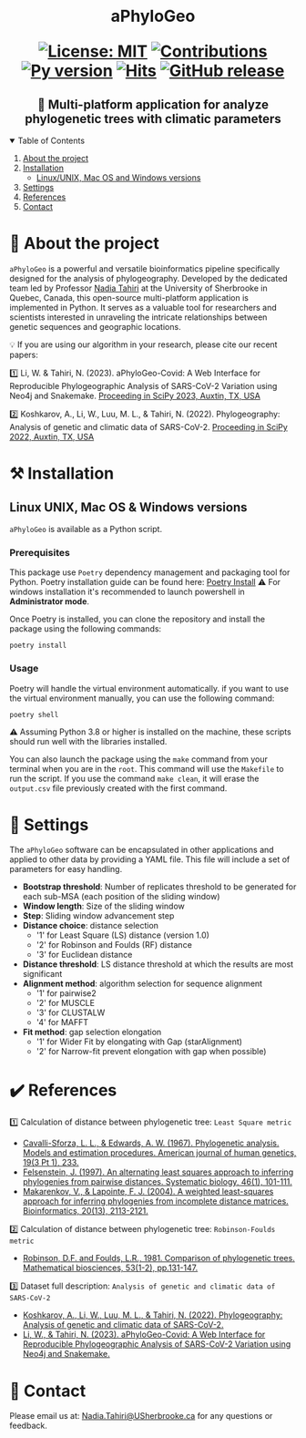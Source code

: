 ﻿﻿﻿﻿﻿﻿﻿﻿<h1  align="center"> aPhyloGeo <p align='center'>
        [![License: MIT](https://img.shields.io/badge/License-MIT-yellow.svg)](https://opensource.org/licenses/MIT)
        [![Contributions](https://img.shields.io/badge/contributions-welcome-blue.svg)](https://pysd.readthedocs.io/en/latest/development/development_index.html)
        [![Py version](https://img.shields.io/pypi/pyversions/pysd.svg)](https://pypi.python.org/pypi/pysd/)
        [![Hits](https://hits.seeyoufarm.com/api/count/incr/badge.svg?url=https%3A%2F%2Fgithub.com%2Ftahiri-lab%2FaPhylogeo&count_bg=%2379C83D&title_bg=%23555555&icon=&icon_color=%23E7E7E7&title=hits&edge_flat=false)](https://hits.seeyoufarm.com)
        [![GitHub release](https://img.shields.io/github/v/release/tahiri-lab/aPhylogeo.svg?maxAge=3600)](https://github.com/tahiri-lab/aPhylogeo/releases/)
        </p>


<h2  align="center"> 🌳 Multi-platform application for analyze phylogenetic trees with climatic parameters</h2>

<details open>
  <summary>Table of Contents</summary>
  <ol>
    <li>
      <a href="#-about-the-project">About the project</a>
    </li>
    <li>
      <a href="#%EF%B8%8F-installation">Installation</a>
      <ul>
        <li><a href="#linux-unix-mac-os--windows-versions">Linux/UNIX, Mac OS and Windows versions</a></li>
      </ul>
    </li>
    <!--<li> Available analyses</li>
      <ul>
        <li><a href="#Group-creation">Group creation</a></li>
        <li><a href="#SimPlot-analysis">SimPlot analysis</a></li>
        <li><a href="#Similarity-networks">Similarity networks</a></li>
        <li><a href="#BootScan-analysis">BootScan analysis</a></li>
        <li><a href="#Findsites">Findsites</a></li>
        <li><a href="#Detection-of-recombination">Detection of recombination</a></li>
      </ul>-->
     <li>
      <a href="#-settings">Settings</a>
    </li>
    <li>
      <a href="#%EF%B8%8F-references">References</a>
    </li>
    <li>
      <a href="#-contact">Contact</a>
    </li>
  </ol>
</details>


# 📝 About the project

`aPhyloGeo` is a powerful and versatile bioinformatics pipeline specifically designed for the analysis of phylogeography. Developed by the dedicated team led by Professor [Nadia Tahiri](https://tahirinadia.github.io/) at the University of Sherbrooke in Quebec, Canada, this open-source multi-platform application is implemented in Python. It serves as a valuable tool for researchers and scientists interested in unraveling the intricate relationships between genetic sequences and geographic locations.

💡 If you are using our algorithm in your research, please cite our recent papers:

1️⃣  Li, W. & Tahiri, N. (2023). aPhyloGeo-Covid: A Web Interface for Reproducible Phylogeographic Analysis of SARS-CoV-2 Variation using Neo4j and Snakemake.
[Proceeding in SciPy 2023, Auxtin, TX, USA](https://conference.scipy.org/proceedings/scipy2023/pdfs/nadia_tahiri.pdf)

2️⃣ Koshkarov, A., Li, W., Luu, M. L., & Tahiri, N. (2022). Phylogeography: Analysis of genetic and climatic data of SARS-CoV-2.
[Proceeding in SciPy 2022, Auxtin, TX, USA](https://conference.scipy.org/proceedings/scipy2022/pdfs/nadia_tahiri.pdf)

# ⚒️ Installation

## Linux UNIX, Mac OS & Windows versions
`aPhyloGeo` is available as a Python script.

### Prerequisites
This package use ```Poetry``` dependency management and packaging tool for Python. Poetry installation guide can be found here: [Poetry Install](https://python-poetry.org/docs/#installation)
⚠️ For windows installation it's recommended to launch powershell in **Administrator mode**.

Once Poetry is installed, you can clone the repository and install the package using the following commands:

```
poetry install
```

### Usage
Poetry will handle the virtual environment automatically. if you want to use the virtual environment manually, you can use the following command:

```
poetry shell
```

⚠️ Assuming Python 3.8 or higher is installed on the machine, these scripts should run well with the libraries installed.

You can also launch the package using the `make` command from your terminal when you are in the `root`. This command will use the `Makefile` to run the script. If you use the command `make clean`, it will erase the `output.csv` file previously created with the first command.

# 🚀 Settings
The `aPhyloGeo` software can be encapsulated in other applications and applied to other data by providing a YAML file. This file will include a set of parameters for easy handling.

- **Bootstrap threshold**: Number of replicates threshold to be generated for each sub-MSA (each position of the sliding window)
- **Window length**: Size of the sliding window
- **Step**: Sliding window advancement step
- **Distance choice**: distance selection 
    - '1' for Least Square (LS) distance (version 1.0)
    - '2' for Robinson and Foulds (RF) distance
    - '3' for Euclidean distance
- **Distance threshold**: LS distance threshold at which the results are most significant
- **Alignment method**: algorithm selection for sequence alignment 
    - '1' for pairwise2
    - '2' for MUSCLE
    - '3' for CLUSTALW
    - '4' for MAFFT
- **Fit method**: gap selection elongation
    - '1' for Wider Fit by elongating with Gap (starAlignment)
    - '2' for Narrow-fit prevent elongation with gap when possible)


# ✔️ References

1️⃣ Calculation of distance between phylogenetic tree: `Least Square metric`
+ [Cavalli-Sforza, L. L., & Edwards, A. W. (1967). Phylogenetic analysis. Models and estimation procedures. American journal of human genetics, 19(3 Pt 1), 233.](https://www.ncbi.nlm.nih.gov/pmc/articles/PMC1706274/)
+ [Felsenstein, J. (1997). An alternating least squares approach to inferring phylogenies from pairwise distances. Systematic biology, 46(1), 101-111.](https://pubmed.ncbi.nlm.nih.gov/11975348/)
+ [Makarenkov, V., & Lapointe, F. J. (2004). A weighted least-squares approach for inferring phylogenies from incomplete distance matrices. Bioinformatics, 20(13), 2113-2121.](https://pubmed.ncbi.nlm.nih.gov/15059836/)

2️⃣ Calculation of distance between phylogenetic tree: `Robinson-Foulds metric`
+ [Robinson, D.F. and Foulds, L.R., 1981. Comparison of phylogenetic trees. Mathematical biosciences, 53(1-2), pp.131-147.](https://www.sciencedirect.com/science/article/abs/pii/0025556481900432?via%3Dihub)

3️⃣ Dataset full description: `Analysis of genetic and climatic data of SARS-CoV-2`
+ [Koshkarov, A., Li, W., Luu, M. L., & Tahiri, N. (2022). Phylogeography: Analysis of genetic and climatic data of SARS-CoV-2.](https://conference.scipy.org/proceedings/scipy2022/nadia_tahiri.html)
+ [Li, W., & Tahiri, N. (2023). aPhyloGeo-Covid: A Web Interface for Reproducible Phylogeographic Analysis of SARS-CoV-2 Variation using Neo4j and Snakemake.](https://conference.scipy.org/proceedings/scipy2023/nadia_tahiri.html)

# 📧 Contact
Please email us at: <Nadia.Tahiri@USherbrooke.ca> for any questions or feedback.
